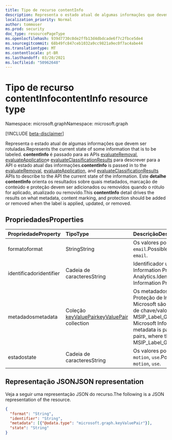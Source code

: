 ```yaml
---
title: Tipo de recurso contentInfo
description: Representa o estado atual de algumas informações que devem ser rotuladas.
localization_priority: Normal
author: tommoser
ms.prod: security
doc_type: resourcePageType
ms.openlocfilehash: 939d7730c0de2ffb13d4dbdcade6f7c2fbce5de4
ms.sourcegitcommit: 68b49fc847ceb1032a9cc9821a9ec0f7ac4abe44
ms.translationtype: MT
ms.contentlocale: pt-BR
ms.lasthandoff: 03/20/2021
ms.locfileid: "50962648"
---
```

# <a name="contentinfo-resource-type"></a><span data-ttu-id="d0da2-103">Tipo de recurso contentInfo</span><span class="sxs-lookup"><span data-stu-id="d0da2-103">contentInfo resource type</span></span>

<span data-ttu-id="d0da2-104">Namespace: microsoft.graph</span><span class="sxs-lookup"><span data-stu-id="d0da2-104">Namespace: microsoft.graph</span></span>

[!INCLUDE [beta-disclaimer](../../includes/beta-disclaimer.md)]

<span data-ttu-id="d0da2-105">Representa o estado atual de algumas informações que devem ser rotuladas.</span><span class="sxs-lookup"><span data-stu-id="d0da2-105">Represents the current state of some information that is to be labeled.</span></span> <span data-ttu-id="d0da2-106">**contentInfo** é passado para as APIs [evaluateRemoval](../api/informationprotectionlabel-evaluateRemoval.md), [evaluateApplication](../api/informationprotectionlabel-evaluateApplication.md)e [evaluateClassificationResults](../api/informationprotectionlabel-evaluateClassificationResults.md) para descrever para a API o estado atual das informações.</span><span class="sxs-lookup"><span data-stu-id="d0da2-106">**contentInfo** is passed in to the [evaluateRemoval](../api/informationprotectionlabel-evaluateRemoval.md), [evaluateApplication](../api/informationprotectionlabel-evaluateApplication.md), and [evaluateClassificationResults](../api/informationprotectionlabel-evaluateClassificationResults.md) APIs to describe to the API the current state of the information.</span></span> <span data-ttu-id="d0da2-107">Este **detalhe contentInfo** orienta os resultados sobre quais metadados, marcação de conteúdo e proteção devem ser adicionados ou removidos quando o rótulo for aplicado, atualizado ou removido.</span><span class="sxs-lookup"><span data-stu-id="d0da2-107">This **contentInfo** detail drives the results on what metadata, content marking, and protection should be added or removed when the label is applied, updated, or removed.</span></span> 

## <a name="properties"></a><span data-ttu-id="d0da2-108">Propriedades</span><span class="sxs-lookup"><span data-stu-id="d0da2-108">Properties</span></span>

| <span data-ttu-id="d0da2-109">Propriedade</span><span class="sxs-lookup"><span data-stu-id="d0da2-109">Property</span></span>   | <span data-ttu-id="d0da2-110">Tipo</span><span class="sxs-lookup"><span data-stu-id="d0da2-110">Type</span></span>                                       | <span data-ttu-id="d0da2-111">Descrição</span><span class="sxs-lookup"><span data-stu-id="d0da2-111">Description</span></span>                                                                                                                     |
| :--------- | :----------------------------------------- | :------------------------------------------------------------------------------------------------------------------------------ |
| <span data-ttu-id="d0da2-112">formato</span><span class="sxs-lookup"><span data-stu-id="d0da2-112">format</span></span>     | <span data-ttu-id="d0da2-113">String</span><span class="sxs-lookup"><span data-stu-id="d0da2-113">String</span></span>                                     | <span data-ttu-id="d0da2-114">Os valores possíveis são: `default` e `email`.</span><span class="sxs-lookup"><span data-stu-id="d0da2-114">Possible values are: `default`, `email`.</span></span>                                                                                        |
| <span data-ttu-id="d0da2-115">identificador</span><span class="sxs-lookup"><span data-stu-id="d0da2-115">identifier</span></span> | <span data-ttu-id="d0da2-116">Cadeia de caracteres</span><span class="sxs-lookup"><span data-stu-id="d0da2-116">String</span></span>                                     | <span data-ttu-id="d0da2-117">Identificador usado para o Azure Information Protection Analytics.</span><span class="sxs-lookup"><span data-stu-id="d0da2-117">Identifier used for Azure Information Protection Analytics.</span></span>                                                                     |
| <span data-ttu-id="d0da2-118">metadados</span><span class="sxs-lookup"><span data-stu-id="d0da2-118">metadata</span></span>   | <span data-ttu-id="d0da2-119">Coleção [keyValuePair](keyvaluepair.md)</span><span class="sxs-lookup"><span data-stu-id="d0da2-119">[keyValuePair](keyvaluepair.md) collection</span></span> | <span data-ttu-id="d0da2-120">Os metadados existentes da Proteção de Informações da Microsoft são passados como pares de chave/valor, onde a chave é a MSIP_Label_GUID_PropName.</span><span class="sxs-lookup"><span data-stu-id="d0da2-120">Existing Microsoft Information Protection metadata is passed as key/value pairs, where the key is the MSIP_Label_GUID_PropName.</span></span> |
| <span data-ttu-id="d0da2-121">estado</span><span class="sxs-lookup"><span data-stu-id="d0da2-121">state</span></span>      | <span data-ttu-id="d0da2-122">Cadeia de caracteres</span><span class="sxs-lookup"><span data-stu-id="d0da2-122">String</span></span>                                     | <span data-ttu-id="d0da2-123">Os valores possíveis são: `rest`, `motion`, `use`.</span><span class="sxs-lookup"><span data-stu-id="d0da2-123">Possible values are: `rest`, `motion`, `use`.</span></span>                                                                                   |

## <a name="json-representation"></a><span data-ttu-id="d0da2-124">Representação JSON</span><span class="sxs-lookup"><span data-stu-id="d0da2-124">JSON representation</span></span>

<span data-ttu-id="d0da2-125">Veja a seguir uma representação JSON do recurso.</span><span class="sxs-lookup"><span data-stu-id="d0da2-125">The following is a JSON representation of the resource.</span></span>

<!-- {
  "blockType": "resource",
  "optionalProperties": [

  ],
  "@odata.type": "microsoft.graph.contentInfo",
  "baseType": null
}-->

```json
{
  "format": "String",
  "identifier": "String",
  "metadata": [{"@odata.type": "microsoft.graph.keyValuePair"}],
  "state": "String"
}
```

<!-- uuid: 16cd6b66-4b1a-43a1-adaf-3a886856ed98
2019-02-04 14:57:30 UTC -->
<!-- {
  "type": "#page.annotation",
  "description": "contentInfo resource",
  "keywords": "",
  "section": "documentation",
  "tocPath": ""
}-->

